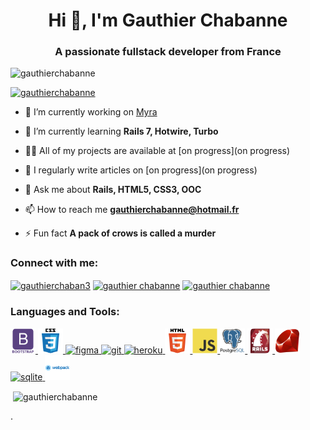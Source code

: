 <h1 align="center">Hi 👋, I'm Gauthier Chabanne</h1>
<h3 align="center">A passionate fullstack developer from France</h3>

<p align="left"> <img src="https://komarev.com/ghpvc/?username=gauthierchabanne&label=Profile%20views&color=0e75b6&style=flat" alt="gauthierchabanne" /> </p>

<p align="left"> <a href="https://github.com/ryo-ma/github-profile-trophy"><img src="https://github-profile-trophy.vercel.app/?username=gauthierchabanne" alt="gauthierchabanne" /></a> </p>


- 🔭 I’m currently working on [Myra](https://github.com/steppan26/myra)

- 🌱 I’m currently learning **Rails 7, Hotwire, Turbo**

- 👨‍💻 All of my projects are available at [on progress](on progress)

- 📝 I regularly write articles on [on progress](on progress)

- 💬 Ask me about **Rails, HTML5, CSS3, OOC**

- 📫 How to reach me **gauthierchabanne@hotmail.fr**

- ⚡ Fun fact **A pack of crows is called a murder**

<h3 align="left">Connect with me:</h3>
<p align="left">
<a href="https://twitter.com/gauthierchaban3" target="blank"><img align="center" src="https://raw.githubusercontent.com/rahuldkjain/github-profile-readme-generator/master/src/images/icons/Social/twitter.svg" alt="gauthierchaban3" height="30" width="40" /></a>
<a href="https://linkedin.com/in/gauthier-chabanne-03a268104/" target="blank"><img align="center" src="https://raw.githubusercontent.com/rahuldkjain/github-profile-readme-generator/master/src/images/icons/Social/linked-in-alt.svg" alt="gauthier chabanne" height="30" width="40" /></a>
<a href="https://www.facebook.com/gauthier.chabanne target="blank"><img align="center" src="https://raw.githubusercontent.com/rahuldkjain/github-profile-readme-generator/master/src/images/icons/Social/facebook.svg" alt="gauthier chabanne" height="30" width="40" /></a>
</p>

<h3 align="left">Languages and Tools:</h3>
<p align="left"> <a href="https://getbootstrap.com" target="_blank" rel="noreferrer"> <img src="https://raw.githubusercontent.com/devicons/devicon/master/icons/bootstrap/bootstrap-plain-wordmark.svg" alt="bootstrap" width="40" height="40"/> </a> <a href="https://www.w3schools.com/css/" target="_blank" rel="noreferrer"> <img src="https://raw.githubusercontent.com/devicons/devicon/master/icons/css3/css3-original-wordmark.svg" alt="css3" width="40" height="40"/> </a> <a href="https://www.figma.com/" target="_blank" rel="noreferrer"> <img src="https://www.vectorlogo.zone/logos/figma/figma-icon.svg" alt="figma" width="40" height="40"/> </a> <a href="https://git-scm.com/" target="_blank" rel="noreferrer"> <img src="https://www.vectorlogo.zone/logos/git-scm/git-scm-icon.svg" alt="git" width="40" height="40"/> </a> <a href="https://heroku.com" target="_blank" rel="noreferrer"> <img src="https://www.vectorlogo.zone/logos/heroku/heroku-icon.svg" alt="heroku" width="40" height="40"/> </a> <a href="https://www.w3.org/html/" target="_blank" rel="noreferrer"> <img src="https://raw.githubusercontent.com/devicons/devicon/master/icons/html5/html5-original-wordmark.svg" alt="html5" width="40" height="40"/> </a> <a href="https://developer.mozilla.org/en-US/docs/Web/JavaScript" target="_blank" rel="noreferrer"> <img src="https://raw.githubusercontent.com/devicons/devicon/master/icons/javascript/javascript-original.svg" alt="javascript" width="40" height="40"/> </a> <a href="https://www.postgresql.org" target="_blank" rel="noreferrer"> <img src="https://raw.githubusercontent.com/devicons/devicon/master/icons/postgresql/postgresql-original-wordmark.svg" alt="postgresql" width="40" height="40"/> </a> <a href="https://rubyonrails.org" target="_blank" rel="noreferrer"> <img src="https://raw.githubusercontent.com/devicons/devicon/master/icons/rails/rails-original-wordmark.svg" alt="rails" width="40" height="40"/> </a> <a href="https://www.ruby-lang.org/en/" target="_blank" rel="noreferrer"> <img src="https://raw.githubusercontent.com/devicons/devicon/master/icons/ruby/ruby-original.svg" alt="ruby" width="40" height="40"/> </a> <a href="https://www.sqlite.org/" target="_blank" rel="noreferrer"> <img src="https://www.vectorlogo.zone/logos/sqlite/sqlite-icon.svg" alt="sqlite" width="40" height="40"/> </a> <a href="https://webpack.js.org" target="_blank" rel="noreferrer"> <img src="https://raw.githubusercontent.com/devicons/devicon/d00d0969292a6569d45b06d3f350f463a0107b0d/icons/webpack/webpack-original-wordmark.svg" alt="webpack" width="40" height="40"/> </a> </p>

<p>&nbsp;<img align="center" src="https://github-readme-stats.vercel.app/api?username=gauthierchabanne&show_icons=true&locale=en" alt="gauthierchabanne" /></p>.

<!---
GauthierChabanne/GauthierChabanne is a ✨ special ✨ repository because its `README.md` (this file) appears on your GitHub profile.
You can click the Preview link to take a look at your changes.
--->
